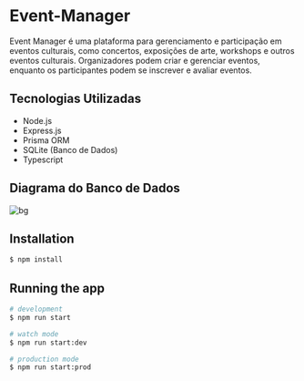 # Event-Manager
Event Manager é uma plataforma para gerenciamento e participação em eventos culturais, como concertos, exposições de arte, workshops e outros eventos culturais. Organizadores podem criar e gerenciar eventos, enquanto os participantes podem se inscrever e avaliar eventos.

## Tecnologias Utilizadas

- Node.js
- Express.js
- Prisma ORM
- SQLite (Banco de Dados)
- Typescript

## Diagrama do Banco de Dados
<img src="https://i.ibb.co/qFmBSQ4/bg.png" alt="bg" border="0">

## Installation

```bash
$ npm install
```

## Running the app

```bash
# development
$ npm run start

# watch mode
$ npm run start:dev

# production mode
$ npm run start:prod
```
